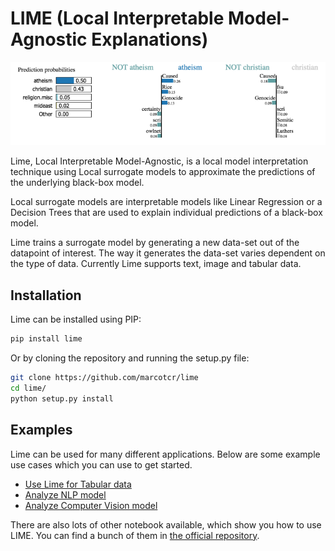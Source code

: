 # LIME (Local Interpretable Model-Agnostic Explanations)

![Lime Example](doc/lime_example.png)

Lime, Local Interpretable Model-Agnostic, is a local model interpretation technique using Local surrogate models to approximate the predictions of the underlying black-box model.

Local surrogate models are interpretable models like Linear Regression or a Decision Trees that are used to explain individual predictions of a black-box model.

Lime trains a surrogate model by generating a new data-set out of the datapoint of interest. The way it generates the data-set varies dependent on the type of data. Currently Lime supports text, image and tabular data.

## Installation

Lime can be installed using PIP:

```bash
pip install lime
```

Or by cloning the repository and running the setup.py file:
```bash
git clone https://github.com/marcotcr/lime
cd lime/
python setup.py install
```

## Examples

Lime can be used for many different applications. Below are some example use cases which you can use to get started.

* [Use Lime for Tabular data](tabular_data_example.ipynb)
* [Analyze NLP model](analysing_nlp_model_example.ipynb)
* [Analyze Computer Vision model](computer_vision_example.ipynb)

There are also lots of other notebook available, which show you how to use LIME. You can find a bunch of them in [the official repository](https://github.com/marcotcr/lime/tree/master/doc/notebooks).